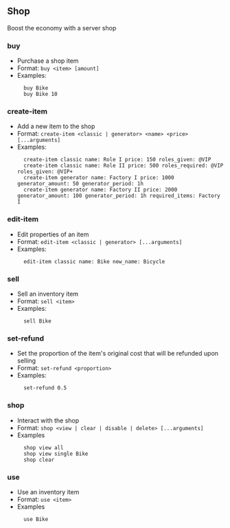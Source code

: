 ## Shop

Boost the economy with a server shop

### buy

- Purchase a shop item
- Format: `buy <item> [amount]`
- Examples:
  ```
    buy Bike
    buy Bike 10
  ```

### create-item

- Add a new item to the shop
- Format: `create-item <classic | generator> <name> <price> [...arguments]`
- Examples:
  ```
    create-item classic name: Role I price: 150 roles_given: @VIP
    create-item classic name: Role II price: 500 roles_required: @VIP roles_given: @VIP+
    create-item generator name: Factory I price: 1000 generator_amount: 50 generator_period: 1h
    create-item generator name: Factory II price: 2000 generator_amount: 100 generator_period: 1h required_items: Factory I
  ```

### edit-item

- Edit properties of an item
- Format: `edit-item <classic | generator> [...arguments]`
- Examples:
  ```
    edit-item classic name: Bike new_name: Bicycle
  ```

### sell

- Sell an inventory item
- Format: `sell <item>`
- Examples:
  ```
    sell Bike
  ```

### set-refund

- Set the proportion of the item's original cost that will be refunded upon selling
- Format: `set-refund <proportion>`
- Examples: 
  ```
    set-refund 0.5
  ```

### shop

- Interact with the shop
- Format: `shop <view | clear | disable | delete> [...arguments]`
- Examples
  ```
    shop view all
    shop view single Bike
    shop clear
  ```

### use

- Use an inventory item
- Format: `use <item>`
- Examples
  ```
    use Bike
  ```